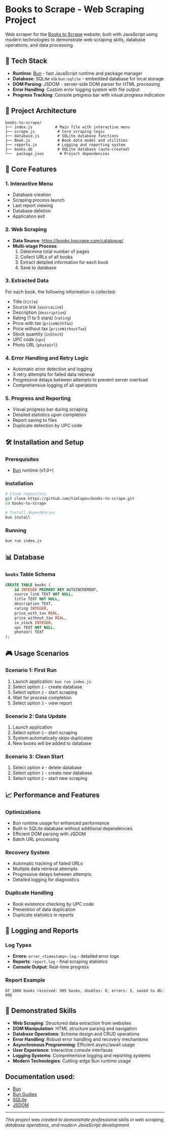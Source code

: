 # Books to Scrape - Web Scraping Project

Web scraper for the [Books to Scrape](https://books.toscrape.com) website, built with JavaScript using modern technologies to demonstrate web scraping skills, database operations, and data processing.

## 🚀 Tech Stack

- **Runtime**: [Bun](https://bun.sh) - fast JavaScript runtime and package manager
- **Database**: SQLite via `bun:sqlite` - embedded database for local storage
- **DOM Parsing**: JSDOM - server-side DOM parser for HTML processing
- **Error Handling**: Custom error logging system with file output
- **Progress Tracking**: Console progress bar with visual progress indication

## 📁 Project Architecture

```
books-to-scrape/
├── index.js          # Main file with interactive menu
├── scrape.js          # Core scraping logic
├── database.js        # SQLite database functions
├── Book.js            # Book data model and utilities
├── reports.js         # Logging and reporting system
├── books.db           # SQLite database (auto-created)
└──  package.json       # Project dependencies
```

## 🎯 Core Features

### 1. Interactive Menu
- Database creation
- Scraping process launch
- Last report viewing
- Database deletion
- Application exit

### 2. Web Scraping
- **Data Source**: https://books.toscrape.com/catalogue/
- **Multi-stage Process**:
  1. Determine total number of pages
  2. Collect URLs of all books
  3. Extract detailed information for each book
  4. Save to database

### 3. Extracted Data
For each book, the following information is collected:
- Title (`title`)
- Source link (`sourceLink`)
- Description (`description`)
- Rating (1 to 5 stars) (`rating`)
- Price with tax (`priceWithTax`)
- Price without tax (`priceWithoutTax`)
- Stock quantity (`inStock`)
- UPC code (`upc`)
- Photo URL (`photoUrl`)

### 4. Error Handling and Retry Logic
- Automatic error detection and logging
- 3 retry attempts for failed data retrieval
- Progressive delays between attempts to prevent server overload
- Comprehensive logging of all operations

### 5. Progress and Reporting
- Visual progress bar during scraping
- Detailed statistics upon completion
- Report saving to files
- Duplicate detection by UPC code

## 🛠 Installation and Setup

### Prerequisites
- [Bun](https://bun.sh) runtime (v1.0+)

### Installation
```bash
# Clone repository
git clone https://github.com/timlapov/books-to-scrape.git
cd books-to-scrape

# Install dependencies
bun install
```

### Running
```bash
bun run index.js
```

## 📊 Database

### `books` Table Schema
```sql
CREATE TABLE books (
    id INTEGER PRIMARY KEY AUTOINCREMENT,
    source_link TEXT NOT NULL,
    title TEXT NOT NULL,
    description TEXT,
    rating INTEGER,
    price_with_tax REAL,
    price_without_tax REAL,
    in_stock INTEGER,
    upc TEXT NOT NULL,
    photoUrl TEXT
);
```

## 🎮 Usage Scenarios

### Scenario 1: First Run
1. Launch application: `bun run index.js`
2. Select option `1` - create database
3. Select option `2` - start scraping
4. Wait for process completion
5. Select option `3` - view report

### Scenario 2: Data Update
1. Launch application
2. Select option `2` - start scraping
3. System automatically skips duplicates
4. New books will be added to database

### Scenario 3: Clean Start
1. Select option `4` - delete database
2. Select option `1` - create new database
3. Select option `2` - start new scraping

## 📈 Performance and Features

### Optimizations
- Bun runtime usage for enhanced performance
- Built-in SQLite database without additional dependencies
- Efficient DOM parsing with JSDOM
- Batch URL processing

### Recovery System
- Automatic tracking of failed URLs
- Multiple data retrieval attempts
- Progressive delays between attempts
- Detailed logging for diagnostics

### Duplicate Handling
- Book existence checking by UPC code
- Prevention of data duplication
- Duplicate statistics in reports

## 📝 Logging and Reports

### Log Types
- **Errors**: `error_<timestamp>.log` - detailed error logs
- **Reports**: `report.log` - final scraping statistics
- **Console Output**: Real-time progress

### Report Example
```
Of 1000 books received: 995 books, doubles: 0, errors: 5, saved to db: 995
```

## 🤝 Demonstrated Skills

- **Web Scraping**: Structured data extraction from websites
- **DOM Manipulation**: HTML structure parsing and navigation
- **Database Operations**: Schema design and CRUD operations
- **Error Handling**: Robust error handling and recovery mechanisms
- **Asynchronous Programming**: Efficient async/await usage
- **User Experience**: Interactive console interfaces
- **Logging Systems**: Comprehensive logging and reporting systems
- **Modern Technologies**: Cutting-edge Bun runtime usage

## Documentation used:
- [Bun](https://bun.sh)
- [Bun Gudies](https://bun.com/guides)
- [SQLite](https://www.sqlite.org)
- [JSDOM](https://github.com/jsdom/jsdom)

---

*This project was created to demonstrate professional skills in web scraping, database operations, and modern JavaScript development.*